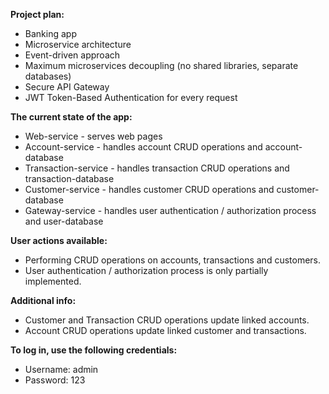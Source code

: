 **Project plan:**<br>

- Banking app <br>
- Microservice architecture <br>
- Event-driven approach <br>
- Maximum microservices decoupling (no shared libraries, separate databases) <br>
- Secure API Gateway <br>
- JWT Token-Based Authentication for every request <br>

**The current state of the app:**<br>

- Web-service - serves web pages <br>
- Account-service - handles account CRUD operations and account-database <br>
- Transaction-service - handles transaction CRUD operations and transaction-database <br>
- Customer-service - handles customer CRUD operations and customer-database <br>
- Gateway-service - handles user authentication / authorization process and user-database <br>

**User actions available:** <br>

- Performing CRUD operations on accounts, transactions and customers. <br>
- User authentication / authorization process is only partially implemented. <br>

**Additional info:** <br>

- Customer and Transaction CRUD operations update linked accounts. <br>
- Account CRUD operations update linked customer and transactions. <br>

**To log in, use the following credentials:** <br>
- Username: admin <br>
- Password: 123 <br> 